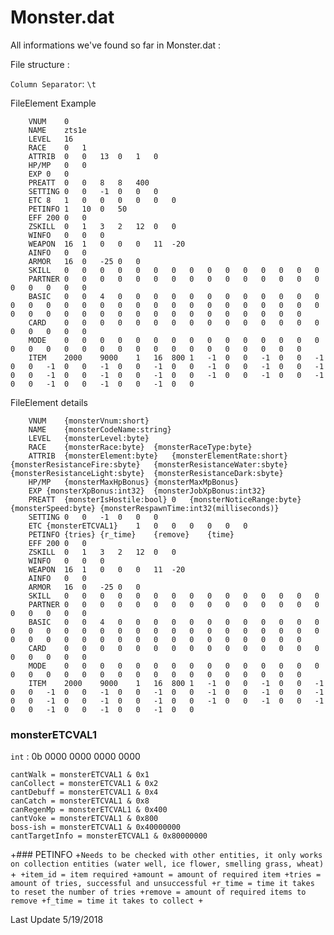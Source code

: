 # Monster.dat

All informations we've found so far in Monster.dat :


File structure :

`Column Separator`: `\t`


FileElement Example
```
	VNUM	0
	NAME	zts1e
	LEVEL	16
	RACE	0	1
	ATTRIB	0	0	13	0	1	0
	HP/MP	0	0
	EXP	0	0
	PREATT	0	0	8	8	400
	SETTING	0	0	-1	0	0	0
	ETC	8	1	0	0	0	0	0	0
	PETINFO	1	10	0	50
	EFF	200	0	0
	ZSKILL	0	1	3	2	12	0	0
	WINFO	0	0	0
	WEAPON	16	1	0	0	0	11	-20
	AINFO	0	0
	ARMOR	16	0	-25	0	0
	SKILL	0	0	0	0	0	0	0	0	0	0	0	0	0	0	0
	PARTNER	0	0	0	0	0	0	0	0	0	0	0	0	0	0	0	0	0	0	0	0
	BASIC	0	0	4	0	0	0	0	0	0	0	0	0	0	0	0	0	0	0	0	0	0	0	0	0	0	0	0	0	0	0	0	0	0	0	0	0	0	0	0	0	0	0	0	0	0	0	0	0	0	0
	CARD	0	0	0	0	0	0	0	0	0	0	0	0	0	0	0	0	0	0	0	0
	MODE	0	0	0	0	0	0	0	0	0	0	0	0	0	0	0	0	0	0	0	0	0	0	0	0	0	0	0	0	0	0	0	0
	ITEM	2000	9000	1	16	800	1	-1	0	0	-1	0	0	-1	0	0	-1	0	0	-1	0	0	-1	0	0	-1	0	0	-1	0	0	-1	0	0	-1	0	0	-1	0	0	-1	0	0	-1	0	0	-1	0	0	-1	0	0	-1	0	0	-1	0	0	-1	0	0
```


FileElement details
```
	VNUM	{monsterVnum:short}
	NAME	{monsterCodeName:string}
	LEVEL	{monsterLevel:byte}
	RACE	{monsterRace:byte}	{monsterRaceType:byte}
	ATTRIB	{monsterElement:byte}	{monsterElementRate:short}	{monsterResistanceFire:sbyte}	{monsterResistanceWater:sbyte}	{monsterResistanceLight:sbyte}	{monsterResistanceDark:sbyte}
	HP/MP	{monsterMaxHpBonus}	{monsterMaxMpBonus}
	EXP	{monsterXpBonus:int32}	{monsterJobXpBonus:int32}
	PREATT	{monsterIsHostile:bool}	0	{monsterNoticeRange:byte}	{monsterSpeed:byte}	{monsterRespawnTime:int32(milliseconds)}
	SETTING	0	0	-1	0	0	0
	ETC	{monsterETCVAL1}	1	0	0	0	0	0	0
	PETINFO	{tries}	{r_time}	{remove}	{time}
	EFF	200	0	0
	ZSKILL	0	1	3	2	12	0	0
	WINFO	0	0	0
	WEAPON	16	1	0	0	0	11	-20
	AINFO	0	0
	ARMOR	16	0	-25	0	0
	SKILL	0	0	0	0	0	0	0	0	0	0	0	0	0	0	0
	PARTNER	0	0	0	0	0	0	0	0	0	0	0	0	0	0	0	0	0	0	0	0
	BASIC	0	0	4	0	0	0	0	0	0	0	0	0	0	0	0	0	0	0	0	0	0	0	0	0	0	0	0	0	0	0	0	0	0	0	0	0	0	0	0	0	0	0	0	0	0	0	0	0	0	0
	CARD	0	0	0	0	0	0	0	0	0	0	0	0	0	0	0	0	0	0	0	0
	MODE	0	0	0	0	0	0	0	0	0	0	0	0	0	0	0	0	0	0	0	0	0	0	0	0	0	0	0	0	0	0	0	0
	ITEM	2000	9000	1	16	800	1	-1	0	0	-1	0	0	-1	0	0	-1	0	0	-1	0	0	-1	0	0	-1	0	0	-1	0	0	-1	0	0	-1	0	0	-1	0	0	-1	0	0	-1	0	0	-1	0	0	-1	0	0	-1	0	0	-1	0	0	-1	0	0
```

### monsterETCVAL1
`int` : 0b 0000 0000 0000 0000
```
cantWalk = monsterETCVAL1 & 0x1
canCollect = monsterETCVAL1 & 0x2
cantDebuff = monsterETCVAL1 & 0x4
canCatch = monsterETCVAL1 & 0x8
canRegenMp = monsterETCVAL1 & 0x400
cantVoke = monsterETCVAL1 & 0x800
boss-ish = monsterETCVAL1 & 0x‭40000000‬
cantTargetInfo = monsterETCVAL1 & 0x‭80000000‬
```


+### PETINFO
+`Needs to be checked with other entities, it only works on collection entities (water well, ice flower, smelling grass, wheat)`
+```
+item_id = item required
+amount = amount of required item
+tries = amount of tries, successful and unsuccessful
+r_time = time it takes to reset the number of tries
+remove = amount of required items to remove
+f_time = time it takes to collect
+```

Last Update 5/19/2018
